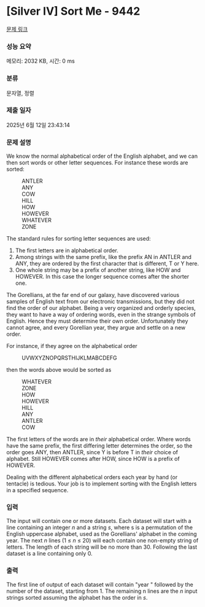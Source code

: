 # [Silver IV] Sort Me - 9442 

[문제 링크](https://www.acmicpc.net/problem/9442) 

### 성능 요약

메모리: 2032 KB, 시간: 0 ms

### 분류

문자열, 정렬

### 제출 일자

2025년 6월 12일 23:43:14

### 문제 설명

<p>We know the normal alphabetical order of the English alphabet, and we can then sort words or other letter sequences.  For instance these words are sorted:</p>

<div style="margin-left: 40px;">ANTLER<br>
ANY<br>
COW<br>
HILL<br>
HOW<br>
HOWEVER<br>
WHATEVER<br>
ZONE</div>

<p>The standard rules for sorting letter sequences are used:</p>

<ol>
	<li>The first letters are in alphabetical  order.</li>
	<li>Among strings with the same prefix, like the prefix AN in ANTLER and ANY, they are ordered by the first character that is different, T or Y here. </li>
	<li>One whole string may be a prefix of another string, like HOW and HOWEVER.  In this case the longer sequence comes after the shorter one.</li>
</ol>

<p>The Gorellians, at the far end of our galaxy, have discovered various samples of English text from our electronic transmissions, but they did not find the order of our alphabet.  Being a very organized and orderly species, they want to have a way of ordering words, even in the strange symbols of English.  Hence they must determine their own order.  Unfortunately they cannot agree, and every Gorellian year, they argue and settle on a new order.</p>

<p>For instance, if they agree on the alphabetical order</p>

<div style="margin-left: 40px;">UVWXYZNOPQRSTHIJKLMABCDEFG</div>

<p>then the words above would be sorted as</p>

<div style="margin-left: 40px;">WHATEVER<br>
ZONE<br>
HOW<br>
HOWEVER<br>
HILL<br>
ANY<br>
ANTLER<br>
COW</div>

<p>The first letters of the words are in <em>their</em> alphabetical order.  Where words have the same prefix, the first differing letter determines the order, so the order goes ANY,  then ANTLER, since Y is before T in <em>their</em> choice of alphabet.  Still HOWEVER comes after HOW, since HOW is a prefix of HOWEVER.</p>

<p>Dealing with the different alphabetical orders each year by hand (or tentacle) is tedious.  Your job is to implement sorting with the English letters in a specified sequence.</p>

### 입력 

 <p>The input will contain one or more datasets.  Each dataset will start with a line containing an integer <em>n</em> and a string <em>s</em>, where s is a permutation of the English uppercase alphabet, used as the Gorellians' alphabet in the coming year.  The next <em>n</em> lines (1 ≤ <em>n</em> ≤ 20) will each contain one non-empty string of letters.  The length of each string will be no more than 30.  Following the last dataset is a line containing only 0.</p>

### 출력 

 <p>The first line of output of each dataset will contain "year " followed by the number of the dataset, starting from 1.   The remaining n lines are the <em>n</em> input strings sorted assuming the alphabet has the order in <em>s</em>.</p>

